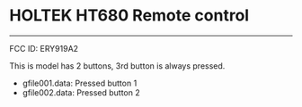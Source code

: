 # HOLTEK HT680 Remote control
---
FCC ID: ERY919A2

This is model has 2 buttons, 3rd button is always pressed.


* gfile001.data: Pressed button 1
* gfile002.data: Pressed button 2
